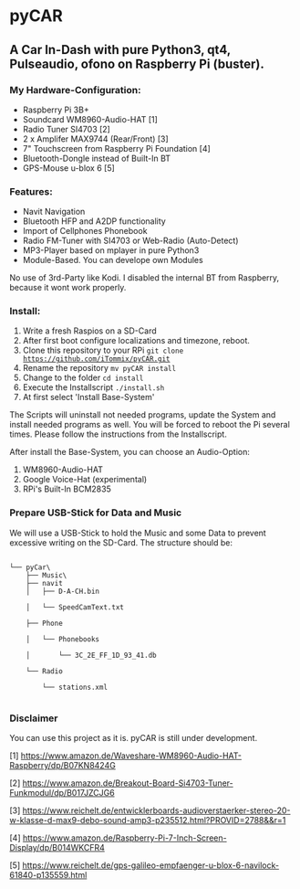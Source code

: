 # pyCAR
## A Car In-Dash with pure Python3, qt4, Pulseaudio, ofono on Raspberry Pi (buster).

### My Hardware-Configuration:
- Raspberry Pi 3B+
- Soundcard WM8960-Audio-HAT [1]
- Radio Tuner SI4703 [2]
- 2 x Amplifer MAX9744 (Rear/Front) [3]
- 7" Touchscreen from Raspberry Pi Foundation [4]
- Bluetooth-Dongle instead of Built-In BT
- GPS-Mouse u-blox 6 [5]

### Features:

- Navit Navigation
- Bluetooth HFP and A2DP functionality
- Import of Cellphones Phonebook
- Radio FM-Tuner with SI4703 or Web-Radio (Auto-Detect)
- MP3-Player based on mplayer in pure Python3
- Module-Based. You can develope own Modules

No use of 3rd-Party like Kodi. I disabled the internal BT from Raspberry, because it wont work properly.

### Install:

1. Write a fresh Raspios on a SD-Card
2. After first boot configure localizations and timezone, reboot.
3. Clone this repository to your RPi <code>git clone https://github.com/iTommix/pyCAR.git</code>
4. Rename the repository <code>mv pyCAR install</code>
5. Change to the folder <code>cd install</code>
6. Execute the Installscript <code>./install.sh</code>
7. At first select 'Install Base-System'

The Scripts will uninstall not needed programs, update the System and install needed programs as well. You will be forced to reboot the Pi several times. Please follow the instructions from the Installscript.

After install the Base-System, you can choose an Audio-Option:

1. WM8960-Audio-HAT
2. Google Voice-Hat (experimental)
3. RPi's Built-In BCM2835

### Prepare USB-Stick for Data and Music
We will use a USB-Stick to hold the Music and some Data to prevent excessive writing on the SD-Card. The structure should be:

<code>
└── pyCar\
    ├── Music\   
    ├── navit  
    │   ├── D-A-CH.bin<br />
    │   └── SpeedCamText.txt<br />
    ├── Phone<br />
    │   └── Phonebooks<br />
    │       └── 3C_2E_FF_1D_93_41.db<br />
    └── Radio<br />
        └── stations.xml<br />
</code>

### Disclaimer
You can use this project as it is. pyCAR is still under development. 


[1] https://www.amazon.de/Waveshare-WM8960-Audio-HAT-Raspberry/dp/B07KN8424G

[2] https://www.amazon.de/Breakout-Board-Si4703-Tuner-Funkmodul/dp/B017JZCJG6

[3] https://www.reichelt.de/entwicklerboards-audioverstaerker-stereo-20-w-klasse-d-max9-debo-sound-amp3-p235512.html?PROVID=2788&&r=1

[4] https://www.amazon.de/Raspberry-Pi-7-Inch-Screen-Display/dp/B014WKCFR4

[5] https://www.reichelt.de/gps-galileo-empfaenger-u-blox-6-navilock-61840-p135559.html
